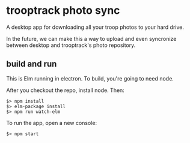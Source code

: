# trooptrack photo sync

A desktop app for downloading all your troop photos to your hard drive.

In the future, we can make this a way to upload and even syncronize between desktop and trooptrack's photo repository.

## build and run

This is Elm running in electron. To build, you're going to need node.

After you checkout the repo, install node. Then:

```
$> npm install
$> elm-package install
$> npm run watch-elm
```

To run the app, open a new console:

```
$> npm start
```